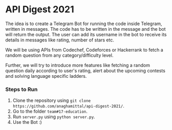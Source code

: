 # API Digest 2021
The idea is to create a Telegram Bot for running the code inside Telegram, written in messages. The code has to be written in the message and the bot will return the output. The user can add its username in the bot to receive its details in messages like rating, number of stars etc.

We will be using APIs from Codechef, Codeforces or Hackerrank to fetch a random question from any category/difficulty level.

Further, we will try to introduce more features like fetching a random question daily according to user's rating, alert about the upcoming contests and solving language specific ladders.

### Steps to Run 
1. Clone the repository using `git clone https://github.com/anaghamittal/api-digest-2021/`.
2. Go to the folder `team#17-education`.
3. Run `server.py` using `python server.py`.
4. Use the Bot :)
